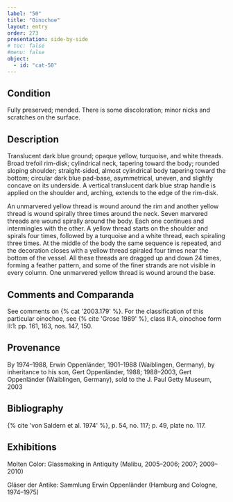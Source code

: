 ```yaml
---
label: "50"
title: "Oinochoe"
layout: entry
order: 273
presentation: side-by-side
# toc: false
#menu: false 
object:
  - id: "cat-50"
---
```


## Condition

Fully preserved; mended. There is some discoloration; minor nicks and scratches on the surface.

## Description

Translucent dark blue ground; opaque yellow, turquoise, and white threads. Broad trefoil rim-disk; cylindrical neck, tapering toward the body; rounded sloping shoulder; straight-sided, almost cylindrical body tapering toward the bottom; circular dark blue pad-base, asymmetrical, uneven, and slightly concave on its underside. A vertical translucent dark blue strap handle is applied on the shoulder and, arching, extends to the edge of the rim-disk.

An unmarvered yellow thread is wound around the rim and another yellow thread is wound spirally three times around the neck. Seven marvered threads are wound spirally around the body. Each one continues and intermingles with the other. A yellow thread starts on the shoulder and spirals four times, followed by a turquoise and a white thread, each spiraling three times. At the middle of the body the same sequence is repeated, and the decoration closes with a yellow thread spiraled four times near the bottom of the vessel. All these threads are dragged up and down 24 times, forming a feather pattern, and some of the finer strands are not visible in every column. One unmarvered yellow thread is wound around the base.

## Comments and Comparanda

See comments on {% cat '2003.179' %}. For the classification of this particular oinochoe, see {% cite 'Grose 1989' %}, class II:A, oinochoe form II:1: pp. 161, 163, nos. 147, 150.

## Provenance

By 1974–1988, Erwin Oppenländer, 1901–1988 (Waiblingen, Germany), by inheritance to his son, Gert Oppenländer, 1988; 1988–2003, Gert Oppenländer (Waiblingen, Germany), sold to the J. Paul Getty Museum, 2003

## Bibliography

{% cite 'von Saldern et al. 1974' %}, p. 54, no. 117; p. 49, plate no. 117.

## Exhibitions

Molten Color: Glassmaking in Antiquity (Malibu, 2005–2006; 2007; 2009–2010)

Gläser der Antike: Sammlung Erwin Oppenländer (Hamburg and Cologne, 1974–1975)
